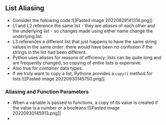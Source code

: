 ## List Aliasing
- Consider the following code:![[Pasted image 20220929141316.png]]
- L1 and L2 reference the same list - they are _aliases_ of each other and the underlying list - so changes made using either name change the underlying list.
- L3 references a different list that just happens to have the same string values in the same order: there would have been no confusion if the strings in the list had been different.
- Python uses aliases for reasons of efficiency: lists can be quite long and are frequently changed, so copying of entire lists is expensive.
- Also true for _container_ data types.
- If we truly want to copy a list, Pythone provides a `copy()` method for lists.![[Pasted image 20220930145750.png]]
### Aliasing and Function Parameters
- When a variable is passed to functions, a copy of its value is created if the value is a number or a booleans:![[Pasted image 20220930145913.png]]
- 